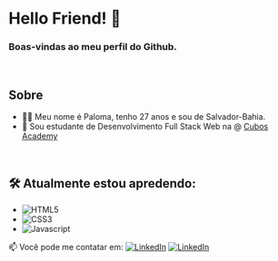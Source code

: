 # Hello Friend! 👋  

### Boas-vindas ao meu perfil do Github.

<br/>

## Sobre
  - 👩‍💻 Meu nome é Paloma, tenho 27 anos e sou de Salvador-Bahia.  
  - 📖 Sou estudante de Desenvolvimento Full Stack Web na @ <a href="https://www.cubos.academy/" target="_blank">Cubos Academy</a>
 
<br/>

## 🛠️ Atualmente estou apredendo:
  - ![HTML5](https://img.shields.io/badge/-HTML5-red)
  - ![CSS3](https://img.shields.io/badge/-CSS3-blue)
  - ![Javascript](https://img.shields.io/badge/-Javascript-orange) 

📫 Você pode me contatar em: 
[![LinkedIn](https://img.shields.io/static/v1?label=&message=LinkedIn&color=blue&style=flat-square&logo=LinkedIn&logoColor=white)](https://www.linkedin.com/in/plmsz/)
[![LinkedIn](https://img.shields.io/static/v1?label=&message=Email&color=red&style=flat-square&logo=Gmail&logoColor=white)](mailto:plmsouzaoliveira@gmail.com)
